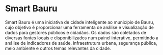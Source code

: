 # Smart Bauru

Smart Bauru é uma iniciativa de cidade inteligente ao município de Bauru, cujo objetivo é proporcionar uma ferramenta de análise e visualização de dados para gestores públicos e cidadãos. Os dados são coletados de diversas fontes locais e disponibilizados num painel interativo, permitindo a análise de indicadores de saúde, infraestrutura urbana, segurança pública, meio ambiente e outros temas relevantes da cidade.